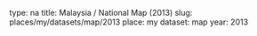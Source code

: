 type: na
title: Malaysia / National Map (2013)
slug: places/my/datasets/map/2013
place: my
dataset: map
year: 2013

